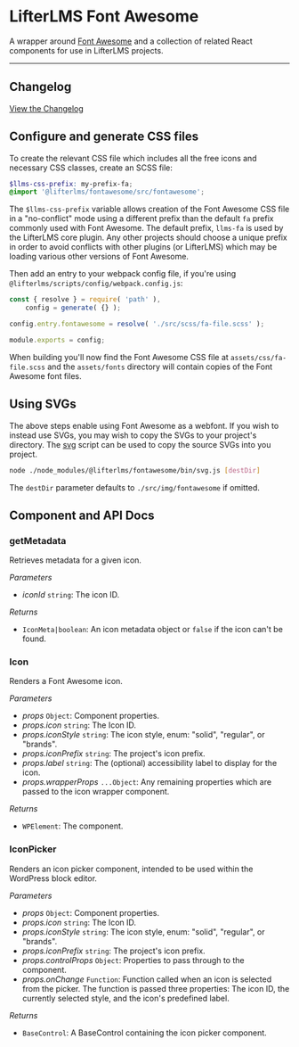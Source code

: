 # LifterLMS Font Awesome

A wrapper around [Font Awesome](https://github.com/FortAwesome/Font-Awesome) and a collection of related React components for use in LifterLMS projects.

* * *

## Changelog

[View the Changelog](./CHANGELOG.md)

## Configure and generate CSS files

To create the relevant CSS file which includes all the free icons and necessary CSS classes, create an SCSS file:

```scss
$llms-css-prefix: my-prefix-fa;
@import '@lifterlms/fontawesome/src/fontawesome';
```

The `$llms-css-prefix` variable allows creation of the Font Awesome CSS file in a "no-conflict" mode using a different prefix than the default `fa` prefix commonly used with Font Awesome. The default prefix, `llms-fa` is used by the LifterLMS core plugin. Any other projects should choose a unique prefix in order to avoid conflicts with other plugins (or LifterLMS) which may be loading various other versions of Font Awesome.

Then add an entry to your webpack config file, if you're using `@lifterlms/scripts/config/webpack.config.js`:

```js
const { resolve } = require( 'path' ),
	config = generate( {} );

config.entry.fontawesome = resolve( './src/scss/fa-file.scss' );

module.exports = config;
```

When building you'll now find the Font Awesome CSS file at `assets/css/fa-file.scss` and the `assets/fonts` directory will contain copies of the Font Awesome font files.

## Using SVGs

The above steps enable using Font Awesome as a webfont. If you wish to instead use SVGs, you may wish to copy the SVGs to your project's directory. The [svg](./bin/svg.js) script can be used to copy the source SVGs into you project.

```bash
node ./node_modules/@lifterlms/fontawesome/bin/svg.js [destDir]    
```

The `destDir` parameter defaults to `./src/img/fontawesome` if omitted.

## Component and API Docs

<!-- START TOKEN(Autogenerated API docs) -->

### getMetadata

Retrieves metadata for a given icon.

_Parameters_

-   _iconId_ `string`: The icon ID.

_Returns_

-   `IconMeta|boolean`: An icon metadata object or `false` if the icon can't be found.

### Icon

Renders a Font Awesome icon.

_Parameters_

-   _props_ `Object`: Component properties.
-   _props.icon_ `string`: The Icon ID.
-   _props.iconStyle_ `string`: The icon style, enum: "solid", "regular", or "brands".
-   _props.iconPrefix_ `string`: The project's icon prefix.
-   _props.label_ `string`: The (optional) accessibility label to display for the icon.
-   _props.wrapperProps_ `...Object`: Any remaining properties which are passed to the icon wrapper component.

_Returns_

-   `WPElement`: The component.

### IconPicker

Renders an icon picker component, intended to be used within the WordPress block editor.

_Parameters_

-   _props_ `Object`: Component properties.
-   _props.icon_ `string`: The Icon ID.
-   _props.iconStyle_ `string`: The icon style, enum: "solid", "regular", or "brands".
-   _props.iconPrefix_ `string`: The project's icon prefix.
-   _props.controlProps_ `Object`: Properties to pass through to the <BaseControl> component.
-   _props.onChange_ `Function`: Function called when an icon is selected from the picker. The function is passed three properties: The icon ID, the currently selected style, and the icon's predefined label.

_Returns_

-   `BaseControl`: A BaseControl containing the icon picker component.


<!-- END TOKEN(Autogenerated API docs) -->
